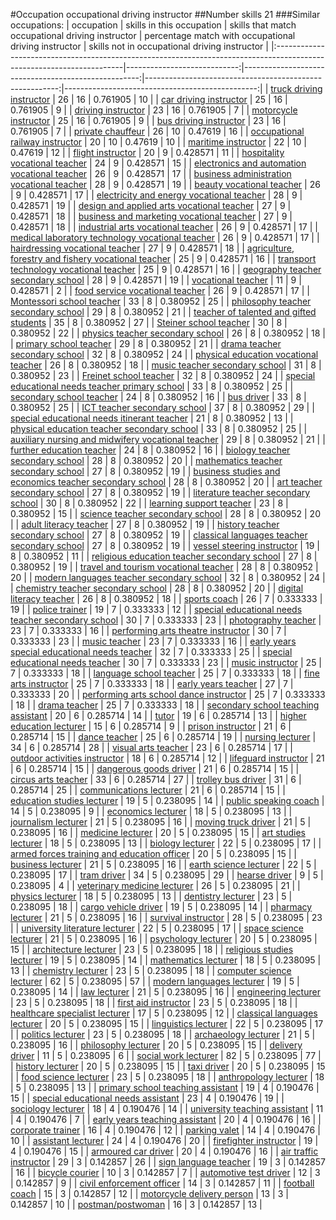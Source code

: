 #Occupation occupational driving instructor
##Number skills 21
###Similar occupations:
| occupation                                                                                                            |   skills in this occupation |   skills that match occupational driving instructor |   percentage match with occupational driving instructor |   skills not in occupational driving instructor |
|:----------------------------------------------------------------------------------------------------------------------|----------------------------:|----------------------------------------------------:|--------------------------------------------------------:|------------------------------------------------:|
| [truck driving instructor](truck_driving_instructor.md)                                                               |                          26 |                                                  16 |                                                0.761905 |                                              10 |
| [car driving instructor](car_driving_instructor.md)                                                                   |                          25 |                                                  16 |                                                0.761905 |                                               9 |
| [driving instructor](driving_instructor.md)                                                                           |                          23 |                                                  16 |                                                0.761905 |                                               7 |
| [motorcycle instructor](motorcycle_instructor.md)                                                                     |                          25 |                                                  16 |                                                0.761905 |                                               9 |
| [bus driving instructor](bus_driving_instructor.md)                                                                   |                          23 |                                                  16 |                                                0.761905 |                                               7 |
| [private chauffeur](private_chauffeur.md)                                                                             |                          26 |                                                  10 |                                                0.47619  |                                              16 |
| [occupational railway instructor](occupational_railway_instructor.md)                                                 |                          20 |                                                  10 |                                                0.47619  |                                              10 |
| [maritime instructor](maritime_instructor.md)                                                                         |                          22 |                                                  10 |                                                0.47619  |                                              12 |
| [flight instructor](flight_instructor.md)                                                                             |                          20 |                                                   9 |                                                0.428571 |                                              11 |
| [hospitality vocational teacher](hospitality_vocational_teacher.md)                                                   |                          24 |                                                   9 |                                                0.428571 |                                              15 |
| [electronics and automation vocational teacher](electronics_and_automation_vocational_teacher.md)                     |                          26 |                                                   9 |                                                0.428571 |                                              17 |
| [business administration vocational teacher](business_administration_vocational_teacher.md)                           |                          28 |                                                   9 |                                                0.428571 |                                              19 |
| [beauty vocational teacher](beauty_vocational_teacher.md)                                                             |                          26 |                                                   9 |                                                0.428571 |                                              17 |
| [electricity and energy vocational teacher](electricity_and_energy_vocational_teacher.md)                             |                          28 |                                                   9 |                                                0.428571 |                                              19 |
| [design and applied arts vocational teacher](design_and_applied_arts_vocational_teacher.md)                           |                          27 |                                                   9 |                                                0.428571 |                                              18 |
| [business and marketing vocational teacher](business_and_marketing_vocational_teacher.md)                             |                          27 |                                                   9 |                                                0.428571 |                                              18 |
| [industrial arts vocational teacher](industrial_arts_vocational_teacher.md)                                           |                          26 |                                                   9 |                                                0.428571 |                                              17 |
| [medical laboratory technology vocational teacher](medical_laboratory_technology_vocational_teacher.md)               |                          26 |                                                   9 |                                                0.428571 |                                              17 |
| [hairdressing vocational teacher](hairdressing_vocational_teacher.md)                                                 |                          27 |                                                   9 |                                                0.428571 |                                              18 |
| [agriculture, forestry and fishery vocational teacher](agriculture,_forestry_and_fishery_vocational_teacher.md)       |                          25 |                                                   9 |                                                0.428571 |                                              16 |
| [transport technology vocational teacher](transport_technology_vocational_teacher.md)                                 |                          25 |                                                   9 |                                                0.428571 |                                              16 |
| [geography teacher secondary school](geography_teacher_secondary_school.md)                                           |                          28 |                                                   9 |                                                0.428571 |                                              19 |
| [vocational teacher](vocational_teacher.md)                                                                           |                          11 |                                                   9 |                                                0.428571 |                                               2 |
| [food service vocational teacher](food_service_vocational_teacher.md)                                                 |                          26 |                                                   9 |                                                0.428571 |                                              17 |
| [Montessori school teacher](Montessori_school_teacher.md)                                                             |                          33 |                                                   8 |                                                0.380952 |                                              25 |
| [philosophy teacher secondary school](philosophy_teacher_secondary_school.md)                                         |                          29 |                                                   8 |                                                0.380952 |                                              21 |
| [teacher of talented and gifted students](teacher_of_talented_and_gifted_students.md)                                 |                          35 |                                                   8 |                                                0.380952 |                                              27 |
| [Steiner school teacher](Steiner_school_teacher.md)                                                                   |                          30 |                                                   8 |                                                0.380952 |                                              22 |
| [physics teacher secondary school](physics_teacher_secondary_school.md)                                               |                          26 |                                                   8 |                                                0.380952 |                                              18 |
| [primary school teacher](primary_school_teacher.md)                                                                   |                          29 |                                                   8 |                                                0.380952 |                                              21 |
| [drama teacher secondary school](drama_teacher_secondary_school.md)                                                   |                          32 |                                                   8 |                                                0.380952 |                                              24 |
| [physical education vocational teacher](physical_education_vocational_teacher.md)                                     |                          26 |                                                   8 |                                                0.380952 |                                              18 |
| [music teacher secondary school](music_teacher_secondary_school.md)                                                   |                          31 |                                                   8 |                                                0.380952 |                                              23 |
| [Freinet school teacher](Freinet_school_teacher.md)                                                                   |                          32 |                                                   8 |                                                0.380952 |                                              24 |
| [special educational needs teacher primary school](special_educational_needs_teacher_primary_school.md)               |                          33 |                                                   8 |                                                0.380952 |                                              25 |
| [secondary school teacher](secondary_school_teacher.md)                                                               |                          24 |                                                   8 |                                                0.380952 |                                              16 |
| [bus driver](bus_driver.md)                                                                                           |                          33 |                                                   8 |                                                0.380952 |                                              25 |
| [ICT teacher secondary school](ICT_teacher_secondary_school.md)                                                       |                          37 |                                                   8 |                                                0.380952 |                                              29 |
| [special educational needs itinerant teacher](special_educational_needs_itinerant_teacher.md)                         |                          21 |                                                   8 |                                                0.380952 |                                              13 |
| [physical education teacher secondary school](physical_education_teacher_secondary_school.md)                         |                          33 |                                                   8 |                                                0.380952 |                                              25 |
| [auxiliary nursing and midwifery vocational teacher](auxiliary_nursing_and_midwifery_vocational_teacher.md)           |                          29 |                                                   8 |                                                0.380952 |                                              21 |
| [further education teacher](further_education_teacher.md)                                                             |                          24 |                                                   8 |                                                0.380952 |                                              16 |
| [biology teacher secondary school](biology_teacher_secondary_school.md)                                               |                          28 |                                                   8 |                                                0.380952 |                                              20 |
| [mathematics teacher secondary school](mathematics_teacher_secondary_school.md)                                       |                          27 |                                                   8 |                                                0.380952 |                                              19 |
| [business studies and economics teacher secondary school](business_studies_and_economics_teacher_secondary_school.md) |                          28 |                                                   8 |                                                0.380952 |                                              20 |
| [art teacher secondary school](art_teacher_secondary_school.md)                                                       |                          27 |                                                   8 |                                                0.380952 |                                              19 |
| [literature teacher secondary school](literature_teacher_secondary_school.md)                                         |                          30 |                                                   8 |                                                0.380952 |                                              22 |
| [learning support teacher](learning_support_teacher.md)                                                               |                          23 |                                                   8 |                                                0.380952 |                                              15 |
| [science teacher secondary school](science_teacher_secondary_school.md)                                               |                          28 |                                                   8 |                                                0.380952 |                                              20 |
| [adult literacy teacher](adult_literacy_teacher.md)                                                                   |                          27 |                                                   8 |                                                0.380952 |                                              19 |
| [history teacher secondary school](history_teacher_secondary_school.md)                                               |                          27 |                                                   8 |                                                0.380952 |                                              19 |
| [classical languages teacher secondary school](classical_languages_teacher_secondary_school.md)                       |                          27 |                                                   8 |                                                0.380952 |                                              19 |
| [vessel steering instructor](vessel_steering_instructor.md)                                                           |                          19 |                                                   8 |                                                0.380952 |                                              11 |
| [religious education teacher secondary school](religious_education_teacher_secondary_school.md)                       |                          27 |                                                   8 |                                                0.380952 |                                              19 |
| [travel and tourism vocational teacher](travel_and_tourism_vocational_teacher.md)                                     |                          28 |                                                   8 |                                                0.380952 |                                              20 |
| [modern languages teacher secondary school](modern_languages_teacher_secondary_school.md)                             |                          32 |                                                   8 |                                                0.380952 |                                              24 |
| [chemistry teacher secondary school](chemistry_teacher_secondary_school.md)                                           |                          28 |                                                   8 |                                                0.380952 |                                              20 |
| [digital literacy teacher](digital_literacy_teacher.md)                                                               |                          26 |                                                   8 |                                                0.380952 |                                              18 |
| [sports coach](sports_coach.md)                                                                                       |                          26 |                                                   7 |                                                0.333333 |                                              19 |
| [police trainer](police_trainer.md)                                                                                   |                          19 |                                                   7 |                                                0.333333 |                                              12 |
| [special educational needs teacher secondary school](special_educational_needs_teacher_secondary_school.md)           |                          30 |                                                   7 |                                                0.333333 |                                              23 |
| [photography teacher](photography_teacher.md)                                                                         |                          23 |                                                   7 |                                                0.333333 |                                              16 |
| [performing arts theatre instructor](performing_arts_theatre_instructor.md)                                           |                          30 |                                                   7 |                                                0.333333 |                                              23 |
| [music teacher](music_teacher.md)                                                                                     |                          23 |                                                   7 |                                                0.333333 |                                              16 |
| [early years special educational needs teacher](early_years_special_educational_needs_teacher.md)                     |                          32 |                                                   7 |                                                0.333333 |                                              25 |
| [special educational needs teacher](special_educational_needs_teacher.md)                                             |                          30 |                                                   7 |                                                0.333333 |                                              23 |
| [music instructor](music_instructor.md)                                                                               |                          25 |                                                   7 |                                                0.333333 |                                              18 |
| [language school teacher](language_school_teacher.md)                                                                 |                          25 |                                                   7 |                                                0.333333 |                                              18 |
| [fine arts instructor](fine_arts_instructor.md)                                                                       |                          25 |                                                   7 |                                                0.333333 |                                              18 |
| [early years teacher](early_years_teacher.md)                                                                         |                          27 |                                                   7 |                                                0.333333 |                                              20 |
| [performing arts school dance instructor](performing_arts_school_dance_instructor.md)                                 |                          25 |                                                   7 |                                                0.333333 |                                              18 |
| [drama teacher](drama_teacher.md)                                                                                     |                          25 |                                                   7 |                                                0.333333 |                                              18 |
| [secondary school teaching assistant](secondary_school_teaching_assistant.md)                                         |                          20 |                                                   6 |                                                0.285714 |                                              14 |
| [tutor](tutor.md)                                                                                                     |                          19 |                                                   6 |                                                0.285714 |                                              13 |
| [higher education lecturer](higher_education_lecturer.md)                                                             |                          15 |                                                   6 |                                                0.285714 |                                               9 |
| [prison instructor](prison_instructor.md)                                                                             |                          21 |                                                   6 |                                                0.285714 |                                              15 |
| [dance teacher](dance_teacher.md)                                                                                     |                          25 |                                                   6 |                                                0.285714 |                                              19 |
| [nursing lecturer](nursing_lecturer.md)                                                                               |                          34 |                                                   6 |                                                0.285714 |                                              28 |
| [visual arts teacher](visual_arts_teacher.md)                                                                         |                          23 |                                                   6 |                                                0.285714 |                                              17 |
| [outdoor activities instructor](outdoor_activities_instructor.md)                                                     |                          18 |                                                   6 |                                                0.285714 |                                              12 |
| [lifeguard instructor](lifeguard_instructor.md)                                                                       |                          21 |                                                   6 |                                                0.285714 |                                              15 |
| [dangerous goods driver](dangerous_goods_driver.md)                                                                   |                          21 |                                                   6 |                                                0.285714 |                                              15 |
| [circus arts teacher](circus_arts_teacher.md)                                                                         |                          33 |                                                   6 |                                                0.285714 |                                              27 |
| [trolley bus driver](trolley_bus_driver.md)                                                                           |                          31 |                                                   6 |                                                0.285714 |                                              25 |
| [communications lecturer](communications_lecturer.md)                                                                 |                          21 |                                                   6 |                                                0.285714 |                                              15 |
| [education studies lecturer](education_studies_lecturer.md)                                                           |                          19 |                                                   5 |                                                0.238095 |                                              14 |
| [public speaking coach](public_speaking_coach.md)                                                                     |                          14 |                                                   5 |                                                0.238095 |                                               9 |
| [economics lecturer](economics_lecturer.md)                                                                           |                          18 |                                                   5 |                                                0.238095 |                                              13 |
| [journalism lecturer](journalism_lecturer.md)                                                                         |                          21 |                                                   5 |                                                0.238095 |                                              16 |
| [moving truck driver](moving_truck_driver.md)                                                                         |                          21 |                                                   5 |                                                0.238095 |                                              16 |
| [medicine lecturer](medicine_lecturer.md)                                                                             |                          20 |                                                   5 |                                                0.238095 |                                              15 |
| [art studies lecturer](art_studies_lecturer.md)                                                                       |                          18 |                                                   5 |                                                0.238095 |                                              13 |
| [biology lecturer](biology_lecturer.md)                                                                               |                          22 |                                                   5 |                                                0.238095 |                                              17 |
| [armed forces training and education officer](armed_forces_training_and_education_officer.md)                         |                          20 |                                                   5 |                                                0.238095 |                                              15 |
| [business lecturer](business_lecturer.md)                                                                             |                          21 |                                                   5 |                                                0.238095 |                                              16 |
| [earth science lecturer](earth_science_lecturer.md)                                                                   |                          22 |                                                   5 |                                                0.238095 |                                              17 |
| [tram driver](tram_driver.md)                                                                                         |                          34 |                                                   5 |                                                0.238095 |                                              29 |
| [hearse driver](hearse_driver.md)                                                                                     |                           9 |                                                   5 |                                                0.238095 |                                               4 |
| [veterinary medicine lecturer](veterinary_medicine_lecturer.md)                                                       |                          26 |                                                   5 |                                                0.238095 |                                              21 |
| [physics lecturer](physics_lecturer.md)                                                                               |                          18 |                                                   5 |                                                0.238095 |                                              13 |
| [dentistry lecturer](dentistry_lecturer.md)                                                                           |                          23 |                                                   5 |                                                0.238095 |                                              18 |
| [cargo vehicle driver](cargo_vehicle_driver.md)                                                                       |                          19 |                                                   5 |                                                0.238095 |                                              14 |
| [pharmacy lecturer](pharmacy_lecturer.md)                                                                             |                          21 |                                                   5 |                                                0.238095 |                                              16 |
| [survival instructor](survival_instructor.md)                                                                         |                          28 |                                                   5 |                                                0.238095 |                                              23 |
| [university literature lecturer](university_literature_lecturer.md)                                                   |                          22 |                                                   5 |                                                0.238095 |                                              17 |
| [space science lecturer](space_science_lecturer.md)                                                                   |                          21 |                                                   5 |                                                0.238095 |                                              16 |
| [psychology lecturer](psychology_lecturer.md)                                                                         |                          20 |                                                   5 |                                                0.238095 |                                              15 |
| [architecture lecturer](architecture_lecturer.md)                                                                     |                          23 |                                                   5 |                                                0.238095 |                                              18 |
| [religious studies lecturer](religious_studies_lecturer.md)                                                           |                          19 |                                                   5 |                                                0.238095 |                                              14 |
| [mathematics lecturer](mathematics_lecturer.md)                                                                       |                          18 |                                                   5 |                                                0.238095 |                                              13 |
| [chemistry lecturer](chemistry_lecturer.md)                                                                           |                          23 |                                                   5 |                                                0.238095 |                                              18 |
| [computer science lecturer](computer_science_lecturer.md)                                                             |                          62 |                                                   5 |                                                0.238095 |                                              57 |
| [modern languages lecturer](modern_languages_lecturer.md)                                                             |                          19 |                                                   5 |                                                0.238095 |                                              14 |
| [law lecturer](law_lecturer.md)                                                                                       |                          21 |                                                   5 |                                                0.238095 |                                              16 |
| [engineering lecturer](engineering_lecturer.md)                                                                       |                          23 |                                                   5 |                                                0.238095 |                                              18 |
| [first aid instructor](first_aid_instructor.md)                                                                       |                          23 |                                                   5 |                                                0.238095 |                                              18 |
| [healthcare specialist lecturer](healthcare_specialist_lecturer.md)                                                   |                          17 |                                                   5 |                                                0.238095 |                                              12 |
| [classical languages lecturer](classical_languages_lecturer.md)                                                       |                          20 |                                                   5 |                                                0.238095 |                                              15 |
| [linguistics lecturer](linguistics_lecturer.md)                                                                       |                          22 |                                                   5 |                                                0.238095 |                                              17 |
| [politics lecturer](politics_lecturer.md)                                                                             |                          23 |                                                   5 |                                                0.238095 |                                              18 |
| [archaeology lecturer](archaeology_lecturer.md)                                                                       |                          21 |                                                   5 |                                                0.238095 |                                              16 |
| [philosophy lecturer](philosophy_lecturer.md)                                                                         |                          20 |                                                   5 |                                                0.238095 |                                              15 |
| [delivery driver](delivery_driver.md)                                                                                 |                          11 |                                                   5 |                                                0.238095 |                                               6 |
| [social work lecturer](social_work_lecturer.md)                                                                       |                          82 |                                                   5 |                                                0.238095 |                                              77 |
| [history lecturer](history_lecturer.md)                                                                               |                          20 |                                                   5 |                                                0.238095 |                                              15 |
| [taxi driver](taxi_driver.md)                                                                                         |                          20 |                                                   5 |                                                0.238095 |                                              15 |
| [food science lecturer](food_science_lecturer.md)                                                                     |                          23 |                                                   5 |                                                0.238095 |                                              18 |
| [anthropology lecturer](anthropology_lecturer.md)                                                                     |                          18 |                                                   5 |                                                0.238095 |                                              13 |
| [primary school teaching assistant](primary_school_teaching_assistant.md)                                             |                          19 |                                                   4 |                                                0.190476 |                                              15 |
| [special educational needs assistant](special_educational_needs_assistant.md)                                         |                          23 |                                                   4 |                                                0.190476 |                                              19 |
| [sociology lecturer](sociology_lecturer.md)                                                                           |                          18 |                                                   4 |                                                0.190476 |                                              14 |
| [university teaching assistant](university_teaching_assistant.md)                                                     |                          11 |                                                   4 |                                                0.190476 |                                               7 |
| [early years teaching assistant](early_years_teaching_assistant.md)                                                   |                          20 |                                                   4 |                                                0.190476 |                                              16 |
| [corporate trainer](corporate_trainer.md)                                                                             |                          16 |                                                   4 |                                                0.190476 |                                              12 |
| [parking valet](parking_valet.md)                                                                                     |                          14 |                                                   4 |                                                0.190476 |                                              10 |
| [assistant lecturer](assistant_lecturer.md)                                                                           |                          24 |                                                   4 |                                                0.190476 |                                              20 |
| [firefighter instructor](firefighter_instructor.md)                                                                   |                          19 |                                                   4 |                                                0.190476 |                                              15 |
| [armoured car driver](armoured_car_driver.md)                                                                         |                          20 |                                                   4 |                                                0.190476 |                                              16 |
| [air traffic instructor](air_traffic_instructor.md)                                                                   |                          29 |                                                   3 |                                                0.142857 |                                              26 |
| [sign language teacher](sign_language_teacher.md)                                                                     |                          19 |                                                   3 |                                                0.142857 |                                              16 |
| [bicycle courier](bicycle_courier.md)                                                                                 |                          10 |                                                   3 |                                                0.142857 |                                               7 |
| [automotive test driver](automotive_test_driver.md)                                                                   |                          12 |                                                   3 |                                                0.142857 |                                               9 |
| [civil enforcement officer](civil_enforcement_officer.md)                                                             |                          14 |                                                   3 |                                                0.142857 |                                              11 |
| [football coach](football_coach.md)                                                                                   |                          15 |                                                   3 |                                                0.142857 |                                              12 |
| [motorcycle delivery person](motorcycle_delivery_person.md)                                                           |                          13 |                                                   3 |                                                0.142857 |                                              10 |
| [postman/postwoman](postman-postwoman.md)                                                                             |                          16 |                                                   3 |                                                0.142857 |                                              13 |
